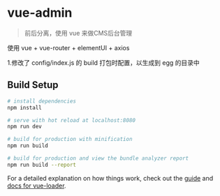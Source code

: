 # vue-admin

> 前后分离，使用 vue 来做CMS后台管理

使用 vue + vue-router + elementUI + axios

1.修改了  config/index.js 的 build 打包时配置，以生成到 egg 的目录中


## Build Setup

``` bash
# install dependencies
npm install

# serve with hot reload at localhost:8080
npm run dev

# build for production with minification
npm run build

# build for production and view the bundle analyzer report
npm run build --report
```

For a detailed explanation on how things work, check out the [guide](http://vuejs-templates.github.io/webpack/) and [docs for vue-loader](http://vuejs.github.io/vue-loader).
